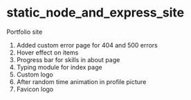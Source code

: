 # static_node_and_express_site
Portfolio site

1. Added custom error page for 404 and 500 errors
2. Hover effect on items
3. Progress bar for skills in about page
4. Typing module for index page
5. Custom logo
6. After random time animation in profile picture
7. Favicon logo
